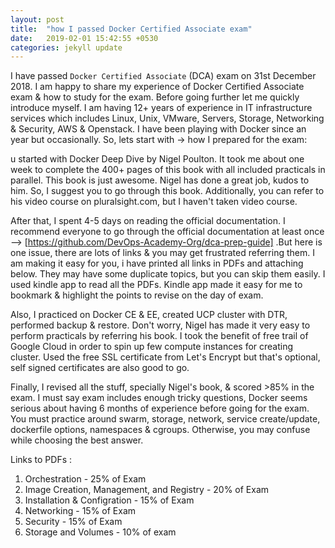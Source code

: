 ```yaml
---
layout: post
title:  "how I passed Docker Certified Associate exam"
date:   2019-02-01 15:42:55 +0530
categories: jekyll update
---
```


I have passed `Docker Certified Associate` (DCA) exam on 31st December 2018. I am happy to share my experience of Docker Certified Associate exam & how to study for the exam. Before going further let me quickly introduce myself. I am having 12+ years of experience in IT infrastructure services which includes Linux, Unix, VMware, Servers, Storage, Networking & Security, AWS & Openstack. I have been playing with Docker since an year but occasionally. So, lets start with -> how I prepared for the exam:

u started with Docker Deep Dive by Nigel Poulton. It took me about one week to complete the 400+ pages of this book with all included practicals in parallel. This book is just awesome. Nigel has done a great job, kudos to him. So, I suggest you to go through this book. Additionally, you can refer to his video course on pluralsight.com, but I haven't taken video course.
 
After that, I spent 4-5 days on reading the official documentation. I recommend everyone to go through the official documentation at least once --> [https://github.com/DevOps-Academy-Org/dca-prep-guide] .But here is one issue, there are lots of links & you may get frustrated referring them. I am making it easy for you, i have printed all links in PDFs and attaching below. They may have some duplicate topics, but you can skip them easily. I used kindle app to read all the PDFs. Kindle app made it easy for me to bookmark & highlight the points to revise on the day of exam. 

Also, I practiced on Docker CE & EE, created UCP cluster with DTR, performed backup & restore. Don't worry, Nigel has made it very easy to perform practicals by referring his book. I took the benefit of free trail of Google Cloud in order to spin up few compute instances for creating cluster. Used the free SSL certificate from Let's Encrypt but that's optional, self signed certificates are also good to go.

Finally, I revised all the stuff, specially Nigel's book, & scored >85% in the exam. I must say exam includes enough tricky questions, Docker seems serious about having 6 months of experience before going for the exam. You must practice around swarm, storage, network, service create/update, dockerfile options, namespaces & cgroups. Otherwise, you may confuse while choosing the best answer. 

Links to PDFs :

1. Orchestration - 25% of Exam
2. Image Creation, Management, and Registry - 20% of Exam
3. Installation & Configration - 15% of Exam
4. Networking - 15% of Exam
5. Security - 15% of Exam
6. Storage and Volumes - 10% of exam
